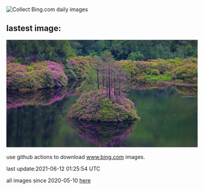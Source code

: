 ![Collect Bing.com daily images](https://github.com/counter2015/bing-daily-images/workflows/Collect%20Bing.com%20daily%20images/badge.svg)
## lastest image:
![](images/GlenEtive.jpg)

use github actions to download www.bing.com images.

last update:2021-06-12 01:25:54 UTC

all images since 2020-05-10 [here](https://github.com/counter2015/bing-daily-images/tree/master/images) 
